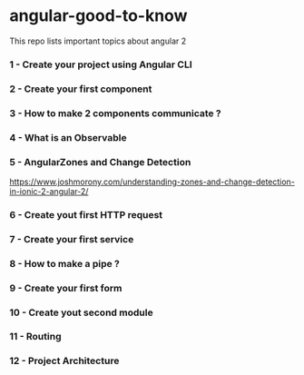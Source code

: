 # angular-good-to-know
This repo lists important topics about angular 2

### 1 - Create your project using Angular CLI

### 2 - Create your first component

### 3 - How to make 2 components communicate ?

### 4 - What is an Observable

### 5 - AngularZones and Change Detection
https://www.joshmorony.com/understanding-zones-and-change-detection-in-ionic-2-angular-2/

### 6 - Create yout first HTTP request

### 7 - Create your first service

### 8 - How to make a pipe ?

### 9 - Create your first form

### 10 - Create yout second module

### 11 - Routing

### 12 - Project Architecture
